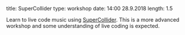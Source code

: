 title: SuperCollider
type: workshop
date: 14:00 28.9.2018
length: 1.5

Learn to live code music using [SuperCollider](https://supercollider.github.io/). This is a more advanced workshop and some understanding of live coding is expected.
